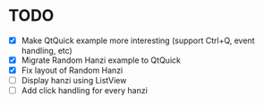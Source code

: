 # TODO

- [x] Make QtQuick example more interesting (support Ctrl+Q, event handling, etc)
- [x] Migrate Random Hanzi example to QtQuick
- [x] Fix layout of Random Hanzi
- [ ] Display hanzi using ListView
- [ ] Add click handling for every hanzi
